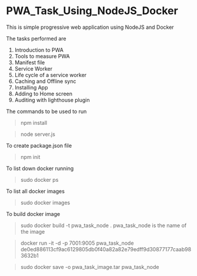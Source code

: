 # PWA_Task_Using_NodeJS_Docker
This is simple progressive web application using NodeJS and Docker

The tasks performed are
1. Introduction to PWA
2. Tools to measure PWA
3. Manifest file
4. Service Worker
5. Life cycle of a service worker
6. Caching and Offline sync
7. Installing App
8. Adding to Home screen
9. Auditing with lighthouse plugin

The commands to be used to run

>npm install

>node server.js

To create package.json file
>npm init 

To list down docker running
>sudo docker ps

To list all docker images
>sudo docker images

To build docker image
>sudo docker build -t pwa_task_node  .
pwa_task_node is the name of the image


>docker run -it -d -p 7001:9005 pwa_task_node
de0ed886113cf9ac6129805db0f40a82a82e79edff9d30877177caab983632b1

>sudo docker save -o pwa_task_image.tar pwa_task_node

